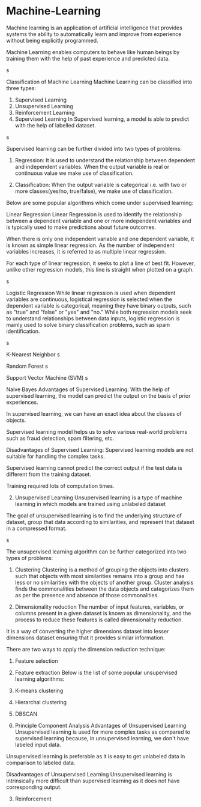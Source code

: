 # Machine-Learning
Machine learning is an application of artificial intelligence that provides systems the ability to automatically learn and improve from experience without being explicitly programmed.

Machine Learning enables computers to behave like human beings by training them with the help of past experience and predicted data.

s

Classification of Machine Learning
Machine Learning can be classified into three types:

1. Supervised Learning
2. Unsupervised Learning
3. Reinforcement Learning
1. Supervised Learning
In Supervised learning, a model is able to predict with the help of labelled dataset.

s

Supervised learning can be further divided into two types of problems:

1. Regression:
It is used to understand the relationship between dependent and independent variables. When the output variable is real or continuous value we make use of classification.

2. Classification:
When the output variable is categorical i.e. with two or more classes(yes/no, true/false), we make use of classification.

Below are some popular algorithms which come under supervised learning:

Linear Regression
Linear Regression is used to identify the relationship between a dependent variable and one or more independent variables and is typically used to make predictions about future outcomes.

When there is only one independent variable and one dependent variable, it is known as simple linear regression. As the number of independent variables increases, it is referred to as multiple linear regression.

For each type of linear regression, it seeks to plot a line of best fit. However, unlike other regression models, this line is straight when plotted on a graph.

s

Logistic Regression
While linear regression is used when dependent variables are continuous, logistical regression is selected when the dependent variable is categorical, meaning they have binary outputs, such as "true" and "false" or "yes" and "no." While both regression models seek to understand relationships between data inputs, logistic regression is mainly used to solve binary classification problems, such as spam identification.

s

K-Nearest Neighbor
s

Random Forest
s

Support Vector Machine (SVM)
s

Naive Bayes
Advantages of Supervised Learning:
With the help of supervised learning, the model can predict the output on the basis of prior experiences.

In supervised learning, we can have an exact idea about the classes of objects.

Supervised learning model helps us to solve various real-world problems such as fraud detection, spam filtering, etc.

Disadvantages of Supervised Learning:
Supervised learning models are not suitable for handling the complex tasks.

Supervised learning cannot predict the correct output if the test data is different from the training dataset.

Training required lots of computation times.

2. Unsupervised Learning
Unsupervised learning is a type of machine learning in which models are trained using unlabeled dataset

The goal of unsupervised learning is to find the underlying structure of dataset, group that data according to similarities, and represent that dataset in a compressed format.

s

The unsupervised learning algorithm can be further categorized into two types of problems:

1. Clustering
Clustering is a method of grouping the objects into clusters such that objects with most similarities remains into a group and has less or no similarities with the objects of another group. Cluster analysis finds the commonalities between the data objects and categorizes them as per the presence and absence of those commonalities.

2. Dimensionality reduction
The number of input features, variables, or columns present in a given dataset is known as dimensionality, and the process to reduce these features is called dimensionality reduction.

It is a way of converting the higher dimensions dataset into lesser dimensions dataset ensuring that it provides similar information.

There are two ways to apply the dimension reduction technique:

1. Feature selection
2. Feature extraction
Below is the list of some popular unsupervised learning algorithms:

1. K-means clustering
2. Hierarchal clustering
3. DBSCAN
4. Principle Component Analysis
Advantages of Unsupervised Learning
Unsupervised learning is used for more complex tasks as compared to supervised learning because, in unsupervised learning, we don't have labeled input data.

Unsupervised learning is preferable as it is easy to get unlabeled data in comparison to labeled data.

Disadvantages of Unsupervised Learning
Unsupervised learning is intrinsically more difficult than supervised learning as it does not have corresponding output.

3. Reinforcement
